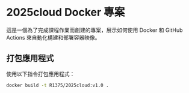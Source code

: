 # 2025cloud Docker 專案

這是一個為了完成課程作業而創建的專案，展示如何使用 Docker 和 GitHub Actions 來自動化構建和部署容器映像。

## 打包應用程式

使用以下指令打包應用程式：

```bash
docker build -t R1375/2025cloud:v1.0 .
